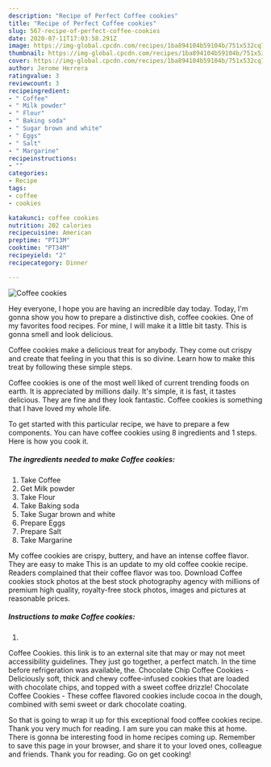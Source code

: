 ```yaml
---
description: "Recipe of Perfect Coffee cookies"
title: "Recipe of Perfect Coffee cookies"
slug: 567-recipe-of-perfect-coffee-cookies
date: 2020-07-11T17:03:58.291Z
image: https://img-global.cpcdn.com/recipes/1ba894104b59104b/751x532cq70/coffee-cookies-recipe-main-photo.jpg
thumbnail: https://img-global.cpcdn.com/recipes/1ba894104b59104b/751x532cq70/coffee-cookies-recipe-main-photo.jpg
cover: https://img-global.cpcdn.com/recipes/1ba894104b59104b/751x532cq70/coffee-cookies-recipe-main-photo.jpg
author: Jerome Herrera
ratingvalue: 3
reviewcount: 3
recipeingredient:
- " Coffee"
- " Milk powder"
- " Flour"
- " Baking soda"
- " Sugar brown and white"
- " Eggs"
- " Salt"
- " Margarine"
recipeinstructions:
- ""
categories:
- Recipe
tags:
- coffee
- cookies

katakunci: coffee cookies 
nutrition: 202 calories
recipecuisine: American
preptime: "PT13M"
cooktime: "PT34M"
recipeyield: "2"
recipecategory: Dinner

---
```



![Coffee cookies](https://img-global.cpcdn.com/recipes/1ba894104b59104b/751x532cq70/coffee-cookies-recipe-main-photo.jpg)

Hey everyone, I hope you are having an incredible day today. Today, I'm gonna show you how to prepare a distinctive dish, coffee cookies. One of my favorites food recipes. For mine, I will make it a little bit tasty. This is gonna smell and look delicious.

Coffee cookies make a delicious treat for anybody. They come out crispy and create that feeling in you that this is so divine. Learn how to make this treat by following these simple steps.

Coffee cookies is one of the most well liked of current trending foods on earth. It is appreciated by millions daily. It's simple, it is fast, it tastes delicious. They are fine and they look fantastic. Coffee cookies is something that I have loved my whole life.


To get started with this particular recipe, we have to prepare a few components. You can have coffee cookies using 8 ingredients and 1 steps. Here is how you cook it.

<!--inarticleads1-->

##### The ingredients needed to make Coffee cookies:

1. Take  Coffee
1. Get  Milk powder
1. Take  Flour
1. Take  Baking soda
1. Take  Sugar brown and white
1. Prepare  Eggs
1. Prepare  Salt
1. Take  Margarine


My coffee cookies are crispy, buttery, and have an intense coffee flavor. They are easy to make This is an update to my old coffee cookie recipe. Readers complained that their coffee flavor was too. Download Coffee cookies stock photos at the best stock photography agency with millions of premium high quality, royalty-free stock photos, images and pictures at reasonable prices. 

<!--inarticleads2-->

##### Instructions to make Coffee cookies:

1. 


Coffee Cookies. this link is to an external site that may or may not meet accessibility guidelines. They just go together, a perfect match. In the time before refrigeration was available, the. Chocolate Chip Coffee Cookies - Deliciously soft, thick and chewy coffee-infused cookies that are loaded with chocolate chips, and topped with a sweet coffee drizzle! Chocolate Coffee Cookies - These coffee flavored cookies include cocoa in the dough, combined with semi sweet or dark chocolate coating. 

So that is going to wrap it up for this exceptional food coffee cookies recipe. Thank you very much for reading. I am sure you can make this at home. There is gonna be interesting food in home recipes coming up. Remember to save this page in your browser, and share it to your loved ones, colleague and friends. Thank you for reading. Go on get cooking!
